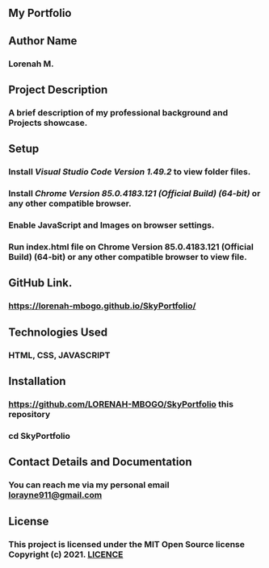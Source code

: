 ## My Portfolio

## Author Name

### Lorenah M.

## Project Description

### A brief description of my professional background and Projects showcase.

## Setup

### Install _Visual Studio Code Version 1.49.2_ to view folder files.

### Install _Chrome Version 85.0.4183.121 (Official Build) (64-bit)_ or any other compatible browser.

### Enable JavaScript and Images on browser settings.

### Run index.html file on Chrome Version 85.0.4183.121 (Official Build) (64-bit) or any other compatible browser to view file.

## GitHub Link.

### https://lorenah-mbogo.github.io/SkyPortfolio/

## Technologies Used

### HTML, CSS, JAVASCRIPT

## Installation
### https://github.com/LORENAH-MBOGO/SkyPortfolio this repository

### cd SkyPortfolio

## Contact Details and Documentation

### You can reach me via my personal email lorayne911@gmail.com


## License

### This project is licensed under the MIT Open Source license Copyright (c) 2021. [LICENCE](LICENSE)
